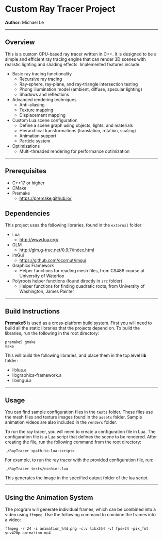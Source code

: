 # Custom Ray Tracer Project

**Author:** Michael Le

----

## Overview
This is a custom CPU-based ray tracer written in C++.
It is designed to be a simple and efficient ray tracing engine that can render 3D scenes with realistic lighting
and shading effects. Implemented features include:

* Basic ray tracing functionality
  * Recursive ray tracing
  * Ray-sphere, ray-plane, and ray-triangle intersection testing
  * Phong illumination model (ambient, diffuse, specular lighting)
  * Shadows and reflections
* Advanced rendering techniques
  * Anti-aliasing
  * Texture mapping
  * Displacement mapping
* Custom Lua scene configuration
  * Define a scene graph using objects, lights, and materials 
  * Hierarchical transformations (translation, rotation, scaling)
  * Animation support
  * Particle system
* Optimizations
  * Multi-threaded rendering for performance optimization

---

## Prerequisites
* C++17 or higher
* CMake
* Premake
  * https://premake.github.io/

## Dependencies
This project uses the following libraries, found in the `external` folder:
* Lua
  * http://www.lua.org/
* GLM
  * http://glm.g-truc.net/0.9.7/index.html
* ImGui
  * https://github.com/ocornut/imgui
* Graphics Framework 
  * Helper functions for reading mesh files, from CS488 course at University of Waterloo
* Polyroots helper functions (found directly in `src` folder)
  * Helper functions for finding quadratic roots, from University of Washington, James Painter

---

## Build Instructions
**Premake5** is used as a cross-platform build system.
First you will need to build all the static libraries that the projects depend on.
To build the libraries, run the following in the root directory:
```
premake5 gmake
make
```

This will build the following libraries, and place them in the top level **lib** folder:
* liblua.a
* libgraphics-framework.a
* libimgui.a

----

## Usage
You can find sample configuration files in the `tests` folder.
These files use the mesh files and texture images found in the `assets` folder.
Sample animation videos are also included in the `renders` folder.

To run the ray tracer, you will need to create a configuration file in Lua.
The configuration file is a Lua script that defines the scene to be rendered.
After creating the file, run the following command from the root directory:
```
./RayTracer <path-to-lua-script>
```

For example, to run the ray tracer with the provided configuration file, run:
```
./RayTracer tests/nonhier.lua 
```

This generates the image in the specified output folder of the lua script.

----

## Using the Animation System

The program will generate individual frames, which can be combined into a video using `ffmpeg`.
Use the following command to combine the frames into a video:
```
ffmpeg -r 24 -i animation_%4d.png -c:v libx264 -vf fps=24 -pix_fmt yuv420p animation.mp4
```